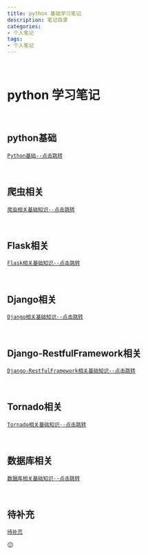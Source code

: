 ```yaml
---
title: python 基础学习笔记
description: 笔记目录
categories:
- 个人笔记
tags:
- 个人笔记
---
```


<br>

# python 学习笔记


<br>

## python基础

[`Python基础--点击跳转`](http://www.cnblogs.com/big-handsome-guy/p/8459389.html)




<br>

## 爬虫相关

[`爬虫相关基础知识--点击跳转`](http://www.cnblogs.com/big-handsome-guy/p/8459460.html)




<br>

## Flask相关
[`Flask相关基础知识--点击跳转`](http://www.cnblogs.com/big-handsome-guy/p/8459498.html)




<br>

## Django相关
[`Django相关基础知识--点击跳转`](http://www.cnblogs.com/big-handsome-guy/p/8459479.html)

<br>

## Django-RestfulFramework相关
[`Django-RestfulFramework相关基础知识--点击跳转`](http://www.cnblogs.com/big-handsome-guy/p/8490268.html)

<br>

## Tornado相关
[`Tornado相关基础知识--点击跳转`](http://www.cnblogs.com/big-handsome-guy/p/8640391.html)

<br>

## 数据库相关
[`数据库相关基础知识--点击跳转`](http://www.cnblogs.com/big-handsome-guy/p/8459417.html)

<br>

## 待补充
[`待补充`]()

:wink: 
